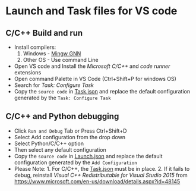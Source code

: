 # Launch and Task files for VS code


## C/C++ Build and run
* Install compilers:
    1. Windows - [Mingw GNN](https://sourceforge.net/projects/mingw/)
    2. Other OS - Use command Line
* Open VS code and Install the _Microsoft C/C++_ and _code runner_ extensions
* Open command Palette in VS Code (Ctrl+Shift+P for windows OS)
* Search for _Task: Configure Task_
* Copy the `source code` in [Task.json](../Task.json) and replace the default configuration generated by the `Task: Configure Task`

## C/C++ and Python debugging
* Click `Run and Debug` Tab or Press Ctrl+Shift+D
* Select Add configuration from the drop down
* Select Python/C/C++ option
* Then select any default configuration
* Copy the `source code` in [Launch.json](../Launch.json) and replace the default configuration generated by the `Add Configuration`
* Please Note:
      1. For C/C++, the [Task.json](../Task.json) must be in place.
      2. If it fails to debug, reinstall _Visual C++ Redistributable for Visual Studio 2015_ from https://www.microsoft.com/en-us/download/details.aspx?id=48145
